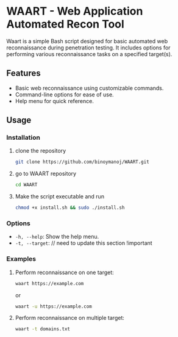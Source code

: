 # WAART - Web Application Automated Recon Tool

Waart is a simple Bash script designed for basic automated web reconnaissance during penetration testing. It includes options for performing various reconnaissance tasks on a specified target(s).

## Features
- Basic web reconnaissance using customizable commands.
- Command-line options for ease of use.
- Help menu for quick reference.

## Usage

### Installation
1. clone the repository
   ```bash
   git clone https://github.com/binoymanoj/WAART.git
   ```
2. go to WAART repository
   ```bash
   cd WAART
   ```
3. Make the script executable and run
   ```bash
   chmod +x install.sh && sudo ./install.sh
   ```

### Options
- `-h, --help`: Show the help menu.
- `-t, --target`: // need to update this section !important

### Examples
1. Perform reconnaissance on one target:
   ```bash
   waart https://example.com
   ```
   or
   ```bash
   waart -u https://example.com
   ```
2. Perform reconnaissance on multiple target:
   ```bash
   waart -t domains.txt
   ```